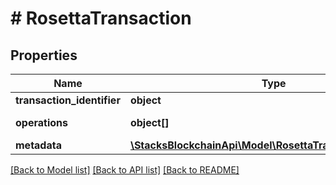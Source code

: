 # # RosettaTransaction

## Properties

Name | Type | Description | Notes
------------ | ------------- | ------------- | -------------
**transaction_identifier** | **object** |  |
**operations** | **object[]** | List of operations |
**metadata** | [**\StacksBlockchainApi\Model\RosettaTransactionMetadata**](RosettaTransactionMetadata.md) |  | [optional]

[[Back to Model list]](../../README.md#models) [[Back to API list]](../../README.md#endpoints) [[Back to README]](../../README.md)
